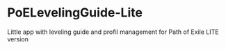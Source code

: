 # PoELevelingGuide-Lite
Little app with leveling guide and profil management for Path of Exile LITE version
